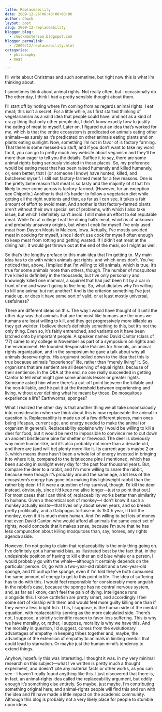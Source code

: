 ```yaml
---
title: Replaceability
date: 2009-12-26T06:40:00+00:00
author: Chuck
layout: post
slug: 2009-12-replaceability
blogger_blog:
  - chuckmasterson.blogspot.com
blogger_permalink:
  - /2009/12/replaceability.html
categories:
  - philosophy
  - meat

---
```


I’ll write about Christmas and such sometime, but right now this is what I’m
thinking about.

I sometimes think about animal rights. Not really often, but I occasionally do.
The other day, I think I had a pretty sensible thought about them.

I’ll start off by noting where I’m coming from as regards animal rights. I eat
meat; this isn’t a secret. For a little while, as I first started thinking of
vegetarianism as a valid idea that people could have, and not as a kind of
crazy thing that only other people do, I didn’t know exactly how to justify the
eating of meat to myself. Later on, I figured out an idea that’s worked for me,
which is that the entire ecosystem is predicated on animals eating other
animals—as surely as it’s predicated on other animals eating plants and on
plants eating sunlight. Now, something I’m not in favor of is factory farming.
That there is some messed-up stuff, and if you don’t want to take my word for
it, you can go to pretty much any website about veganism and they’ll be more
than eager to tell you the details. Suffice it to say, there are some animal
rights being seriously violated in those places. So, my preference would be
eating meat that has been raised humanely and killed humanely, or, even better,
that I (or someone I know) have hunted, killed, and butchered myself. I still
eat factory-farmed meat for a few reasons. One is the pretty lame reason that
meat is so tasty and the majority of it that I’m likely to ever come across is
factory-farmed. (However, for an exception see Chipotle.) Another is that it’s
harder to follow a vegetarian diet while getting all the right nutrients and
that, as far as I can see, it takes a fair amount of effort to avoid meat. And
another is that factory-farmed plants aren’t without their own special set of
problems, with which I also take issue, but which I definitely can’t avoid. I
still make an effort to eat reputable meat. While I’m at college I eat the
dining hall’s meat, which is of unknown and probably unsavory origins, but when
I cook for myself I’ve only used meat from Dayton Meats in Malcom, Iowa.
Actually, I’ve mostly avoided meat in cooking for myself, since I don’t use
cook for myself often enough to keep meat from rotting and getting wasted. If I
didn’t eat meat at the dining hall, it would get thrown out at the end of the
meal, so I might as well.

So that’s the lengthy preface to this main idea that I’m getting to. My main
idea has to do with which animals get rights, and which ones don’t. You’ve
noticed that, above, I implied that I’m willing to kill animals, which is true.
It’s true for some animals more than others, though. The number of mosquitoes
I’ve killed is definitely in the thousands, but I’ve only personally and
knowingly killed one mammal, a squirrel that had just been hit by a car in
front of me and wasn’t going to live long. So, what dictates why I’m willing to
kill one animal but not another? And is the criterion something I’ve just made
up, or does it have some sort of valid, or at least mostly universal,
usefulness?

There are different ideas on this. The way I would have thought of it until the
other day was that animals that are the most like humans are the ones we humans
are least willing to kill, and they get progressively more killable as they get
weirder. I believe there’s definitely something to this, but it’s not the only
thing. Even so, it’s fairly entrenched, and variants on it have been latched
onto by important people. A speaker named David Cantor (class of ’77) came to
my college in November as part of a symposium on rights and the environment. He
founded Responsible Policies for Animals, an animal rights organization, and in
the symposium he gave a talk about why all animals deserve rights. His argument
boiled down to the idea that this is true because animals “experience” life,
rather than “merely living” it. So, organisms that are sentient are all
deserving of equal rights, because of their sentience. In the Q&A at the end,
no one really succeeded in getting Cantor to tell what might give some animals
lesser or greater rights. Someone asked him where there’s a cut-off point
between the killable and the non-killable, and he put it at the threshold
between experiencing and living, without ever defining what he meant by those.
Do mosquitoes experience a life? Earthworms, sponges?

What I realized the other day is that another thing we all take unconsciously
into consideration when we think about this is how replaceable the animal in
question is. Replaceability is made up of a few different pieces, main ones
being lifespan, current age, and energy needed to make the animal (or organism
in general). Replaceability explains why I would be willing to kill a deer for
food, but it would be next to impossible to convince me to cut down an ancient
bristlecone pine for shelter or firewood. The deer is obviously way more
human-like, but it’s also probably not more than a decade old, and there are
(and will be) plenty more like it. Its current age is maybe 2 or 3, which means
there hasn’t been a whole lot of energy invested in bringing it to where it is,
compared to the bristlecone pine I mentioned, which has been sucking in
sunlight every day for the past four thousand years. But, compare the deer to a
rabbit, and I’m more willing to snare the rabbit, because even though it’s
probably around the same age, a lot less of the ecosystem’s energy has gone
into making this lightweight rabbit than the rather big deer. (If it were a
question of my survival, though, I’d kill the deer instead, obviously, since
it’d keep me alive longer—just to point that out.) For most cases that I can
think of, replaceability works better than similarity to humans. Given a
theoretical sort of monkey—I don’t know if such a monkey actually exists—that
lives only about seven years, and so breeds pretty prolifically, and a
Galápagos tortoise in its 150th year, I’d kill the monkey, even if it is much
more human. And I’m willing to bet lots of money that even David Cantor, who
would afford all animals the same exact set of rights, would concede that it
makes sense, because I’m sure that he has less compunction about killing
mosquitoes than, say, horses, any rights agenda aside.

However, I’m not going to claim that replaceability is the only thing going on.
I’ve definitely got a humanoid bias, as illustrated best by the fact that, in
the undesirable position of having to kill either an old blue whale or a
person, I would probably go with the whale—although it certainly depends on the
particular person. Or, go with a two-year-old rabbit and a two-year-old sponge,
and I’ll pull up the sponge, even if I’m told they’ve both consumed the same
amount of energy to get to this point in life. The idea of suffering has to do
with this. I would feel responsible for considerably more anguish in the
rabbit’s case, because the sponge has no central nervous system, and, as far as
I know, can’t feel the pain of dying. Intelligence runs alongside this. I know
cuttlefish are pretty smart, and accordingly I feel some sort of kinship with
them and would feel more guilty killing one than if they were a less bright
fish. This, I suppose, is the human side of the mental equation, with
replaceability serving as the more calculated side. There’s not, I suppose, a
strictly scientific reason to favor less suffering. This is why we have
morality, or, rather, I suppose, morality is why we have this. And the morality
in question, I’d suggest, comes from the evolutionary advantages of empathy in
keeping tribes together and, maybe, the advantage of the extension of empathy
to animals in limiting overkill that could lead to starvation. Or maybe just
the human mind’s tendency to extend things.

Anyhow, hopefully this was interesting. I thought it was. In my very minimal
research on this subject—what I’ve written is pretty much a thought experiment,
and doesn’t cite any material facts or other works, as you can see—I haven’t
really found anything like this. I just discovered that there is, in fact, an
animal-rights idea called the replaceability argument, but oddly enough it’s
something else entirely. So maybe, just maybe, I’m contributing something
original here, and animal-rights people will find this and run with the idea
and I’ll have made a little impact on the academic community. Although this
blog is probably not a very likely place for people to stumble upon ideas.



